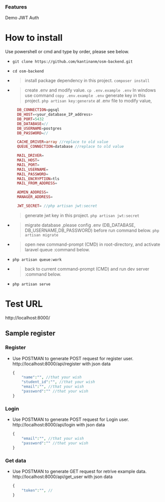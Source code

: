 ### Features

Demo JWT Auth

# How to install

Use powershell or cmd and type by order, please see below.

-   `git clone https://github.com/kantinanm/osm-backend.git`
-   `cd osm-backend`
-   > install package dependency in this project.
    > `composer install`
-   > create .env and modify value.
    > `cp .env.example .env`
    > In windows use command `copy .env.example .env`
    > generate key in this project.
    > `php artisan key:generate`
    > at .env file to modify value,

    ```php
      DB_CONNECTION=pgsql
      DB_HOST=<your_database_IP_address>
      DB_PORT=5432
      DB_DATABASE=//
      DB_USERNAME=postgres
      DB_PASSWORD=//

      CACHE_DRIVER=array //replace to old value
      QUEUE_CONNECTION=database //replace to old value

      MAIL_DRIVER=
      MAIL_HOST=
      MAIL_PORT=
      MAIL_USERNAME=
      MAIL_PASSWORD=
      MAIL_ENCRYPTION=tls
      MAIL_FROM_ADDRESS=

      ADMIN_ADDRESS=
      MANAGER_ADDRESS=

      JWT_SECRET= //php artisan jwt:secret

    ```
    > generate jwt key in this project.
    > `php artisan jwt:secret`

-   > migrate database ,please config .env (DB_DATABASE, DB_USERNAME,DB_PASSWORD) before run command below.
    > `php artisan migrate`

-   > open new command-prompt (CMD) in root-directory, and activate laravel queue :command below.
-   `php artisan queue:work`

-   > back to current command-prompt (CMD) and run dev server :command below.
-   `php artisan serve`



# Test URL

http://localhost:8000/

## Sample register

### Register

-   Use POSTMAN to generate POST request for register user.
    http://localhost:8000/api/register with json data
    ```php
    {
        "name":"", //that your wish
        "student_id":"", //that your wish
        "email":"", //that your wish
        "password":"" //that your wish
    }
    ```

### Login

-   Use POSTMAN to generate POST request for Login user.
    http://localhost:8000/api/login with json data
    ```php
    {
        "email":"", //that your wish
        "password":"" //that your wish
    }
    ```

### Get data

-   Use POSTMAN to generate GET request for retrive example data.
    http://localhost:8000/api/get_user with json data
    ```php
    {
        "token":"", //
    }
    ```
